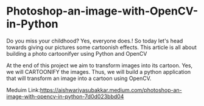 # Photoshop-an-image-with-OpenCV-in-Python

Do you miss your childhood? Yes, everyone does.! So today let's head towards giving our pictures some cartoonish effects. This article is all about building a photo cartoonifyer using Python and OpenCV

At the end of this project we aim to transform images into its cartoon. Yes, we will CARTOONIFY the images. Thus, we will build a python application that will transform an image into a cartoon using OpenCV.

Meduim Link:https://aishwariyasubakkar.medium.com/photoshop-an-image-with-opencv-in-python-7d0d023bbd04

